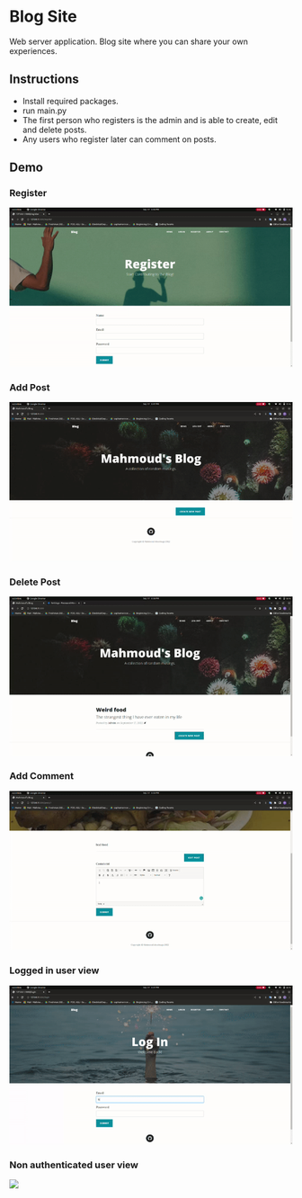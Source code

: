 # Blog Site
Web server application. Blog site where you can share your own experiences.

## Instructions
- Install required packages.
- run main.py
- The first person who registers is the admin and is able to create, edit and delete posts.
- Any users who register later can comment on posts.

## Demo

### Register
![](./screenshots/register.gif)

### Add Post
![](./screenshots/add_post.gif)

### Delete Post
![](./screenshots/delete.gif)

### Add Comment
![](./screenshots/add_comment.gif)

### Logged in user view
![](./screenshots/auth.gif)

### Non authenticated user view
![](./screenshots/not_auth.gif)

